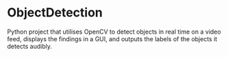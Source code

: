 # ObjectDetection
Python project that utilises OpenCV to detect objects in real time on a video feed, displays the findings in a GUI, and outputs the labels of the objects it detects audibly.

